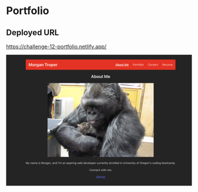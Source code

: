 # Portfolio

## Deployed URL

https://challenge-12-portfolio.netlify.app/

![DeveloperImage](ch12ss.png)
